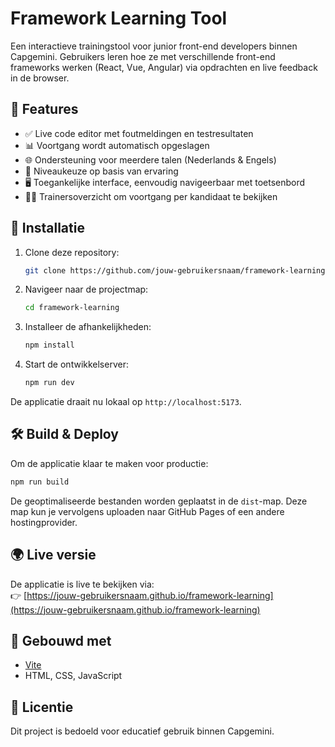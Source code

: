 # Framework Learning Tool

Een interactieve trainingstool voor junior front-end developers binnen Capgemini. Gebruikers leren hoe ze met verschillende front-end frameworks werken (React, Vue, Angular) via opdrachten en live feedback in de browser.

## 🔧 Features

- ✅ Live code editor met foutmeldingen en testresultaten  
- 📊 Voortgang wordt automatisch opgeslagen  
- 🌐 Ondersteuning voor meerdere talen (Nederlands & Engels)  
- 🧠 Niveaukeuze op basis van ervaring  
- 🖥️ Toegankelijke interface, eenvoudig navigeerbaar met toetsenbord  
- 👨‍🏫 Trainersoverzicht om voortgang per kandidaat te bekijken  

## 🚀 Installatie

1. Clone deze repository:
   ```bash
   git clone https://github.com/jouw-gebruikersnaam/framework-learning.git
   ```

2. Navigeer naar de projectmap:
   ```bash
   cd framework-learning
   ```

3. Installeer de afhankelijkheden:
   ```bash
   npm install
   ```

4. Start de ontwikkelserver:
   ```bash
   npm run dev
   ```

De applicatie draait nu lokaal op `http://localhost:5173`.

## 🛠️ Build & Deploy

Om de applicatie klaar te maken voor productie:

```bash
npm run build
```

De geoptimaliseerde bestanden worden geplaatst in de `dist`-map. Deze map kun je vervolgens uploaden naar GitHub Pages of een andere hostingprovider.

## 🌍 Live versie

De applicatie is live te bekijken via:  
👉 [https://jouw-gebruikersnaam.github.io/framework-learning](https://jouw-gebruikersnaam.github.io/framework-learning)

## 📁 Gebouwd met

- [Vite](https://vitejs.dev/)
- HTML, CSS, JavaScript

## 📄 Licentie

Dit project is bedoeld voor educatief gebruik binnen Capgemini.
